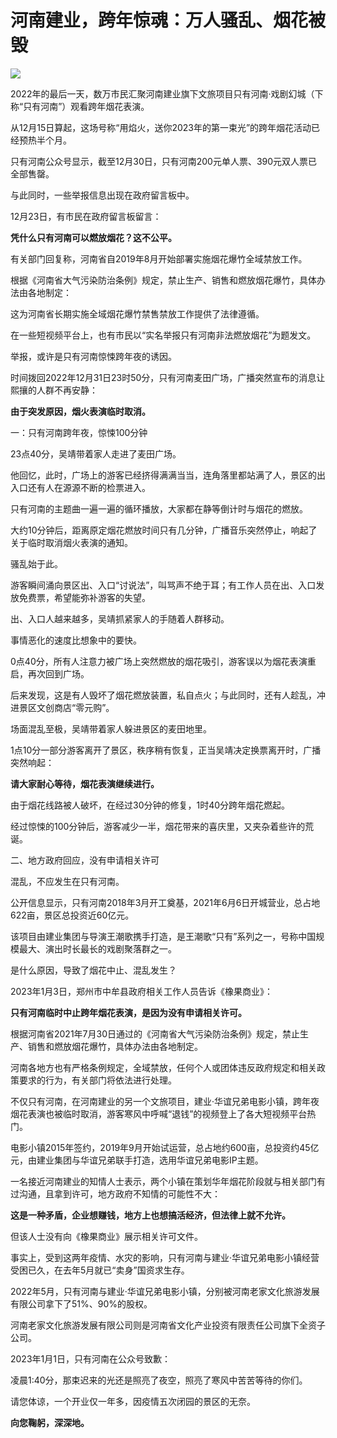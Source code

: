 # 河南建业，跨年惊魂：万人骚乱、烟花被毁

![](https://inews.gtimg.com/newsapp_bt/0/15598914839/1000)

2022年的最后一天，数万市民汇聚河南建业旗下文旅项目只有河南·戏剧幻城（下称“只有河南”）观看跨年烟花表演。

从12月15日算起，这场号称“用焰火，送你2023年的第一束光”的跨年烟花活动已经预热半个月。

只有河南公众号显示，截至12月30日，只有河南200元单人票、390元双人票已全部售罄。

与此同时，一些举报信息出现在政府留言板中。

12月23日，有市民在政府留言板留言：

**凭什么只有河南可以燃放烟花？这不公平。**

有关部门回复称，河南省自2019年8月开始部署实施烟花爆竹全域禁放工作。

根据《河南省大气污染防治条例》规定，禁止生产、销售和燃放烟花爆竹，具体办法由各地制定：

这为河南省长期实施全域烟花爆竹禁售禁放工作提供了法律遵循。

在一些短视频平台上，也有市民以“实名举报只有河南非法燃放烟花”为题发文。

举报，或许是只有河南惊悚跨年夜的诱因。

时间拨回2022年12月31日23时50分，只有河南麦田广场，广播突然宣布的消息让熙攘的人群不再安静：

**由于突发原因，烟火表演临时取消。**

一：只有河南跨年夜，惊悚100分钟

23点40分，吴靖带着家人走进了麦田广场。

他回忆，此时，广场上的游客已经挤得满满当当，连角落里都站满了人，景区的出入口还有人在源源不断的检票进入。

只有河南的主题曲一遍一遍的循环播放，大家都在静等倒计时与烟花的燃放。

大约10分钟后，距离原定烟花燃放时间只有几分钟，广播音乐突然停止，响起了关于临时取消烟火表演的通知。

骚乱始于此。

游客瞬间涌向景区出、入口“讨说法”，叫骂声不绝于耳；有工作人员在出、入口发放免费票，希望能弥补游客的失望。

出、入口人越来越多，吴靖抓紧家人的手随着人群移动。

事情恶化的速度比想象中的要快。

0点40分，所有人注意力被广场上突然燃放的烟花吸引，游客误以为烟花表演重启，再次回到广场。

后来发现，这是有人毁坏了烟花燃放装置，私自点火；与此同时，还有人趁乱，冲进景区文创商店“零元购”。

场面混乱至极，吴靖带着家人躲进景区的麦田地里。

1点10分一部分游客离开了景区，秩序稍有恢复，正当吴靖决定换票离开时，广播突然响起：

**请大家耐心等待，烟花表演继续进行。**

由于烟花线路被人破坏，在经过30分钟的修复，1时40分跨年烟花燃起。

经过惊悚的100分钟后，游客减少一半，烟花带来的喜庆里，又夹杂着些许的荒诞。

二、地方政府回应，没有申请相关许可

混乱，不应发生在只有河南。

公开信息显示，只有河南2018年3月开工奠基，2021年6月6日开城营业，总占地622亩，景区总投资近60亿元。

该项目由建业集团与导演王潮歌携手打造，是王潮歌“只有”系列之一，号称中国规模最大、演出时长最长的戏剧聚落群之一。

是什么原因，导致了烟花中止、混乱发生？

2023年1月3日，郑州市中牟县政府相关工作人员告诉《橡果商业》：

**只有河南临时中止跨年烟花表演，是因为没有申请相关许可。**

根据河南省2021年7月30日通过的《河南省大气污染防治条例》规定，禁止生产、销售和燃放烟花爆竹，具体办法由各地制定。

河南各地方也有严格条例规定，全域禁放，任何个人或团体违反政府规定和相关政策要求的行为，有关部门将依法进行处理。

不仅只有河南，在河南建业的另一个文旅项目，建业·华谊兄弟电影小镇，跨年夜烟花表演也被临时取消，游客寒风中呼喊“退钱”的视频登上了各大短视频平台热门。

电影小镇2015年签约，2019年9月开始试运营，总占地约600亩，总投资约45亿元，由建业集团与华谊兄弟联手打造，选用华谊兄弟电影IP主题。

一名接近河南建业的知情人士表示，两个小镇在策划华年烟花阶段就与相关部门有过沟通，且拿到许可，地方政府不知情的可能性不大：

**这是一种矛盾，企业想赚钱，地方上也想搞活经济，但法律上就不允许。**

但该人士没有向《橡果商业》展示相关许可文件。

事实上，受到这两年疫情、水灾的影响，只有河南与建业·华谊兄弟电影小镇经营受困已久，在去年5月就已“卖身”国资求生存。

2022年5月，只有河南与建业·华谊兄弟电影小镇，分别被河南老家文化旅游发展有限公司拿下了51%、90%的股权。

河南老家文化旅游发展有限公司则是河南省文化产业投资有限责任公司旗下全资子公司。

2023年1月1日，只有河南在公众号致歉：

凌晨1:40分，那束迟来的光还是照亮了夜空，照亮了寒风中苦苦等待的你们。

请您体谅，一个开业仅一年多，因疫情五次闭园的景区的无奈。

**向您鞠躬，深深地。**

